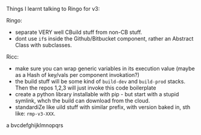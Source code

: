 Things I learnt talking to Ringo for v3:

Ringo:

* separate VERY well CBuild stuff from non-CB stuff.
* dont use `if`s inside the Github/Bitbucket component, rather an Abstract Class with subclasses.

Ricc:

* make sure you can wrap generic variables in its execution value (maybe as a Hash of key/vals per component invokation?)
* the build stuff will be some kind of `build-dev` and `build-prod` stacks. Then the repos 1,2,3  will just invoke this code boilerplate
* create a python library installable with pip - but start with a stupid symlink, whch the build can download from the cloud.
* standardiZe like uild stuff with similar prefix, with version baked in, sth like: `rmp-v3-XXX`.

a
bvcdefghijklmnopqrs